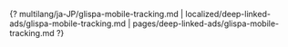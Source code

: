 {? multilang/ja-JP/glispa-mobile-tracking.md | localized/deep-linked-ads/glispa-mobile-tracking.md | pages/deep-linked-ads/glispa-mobile-tracking.md ?}
